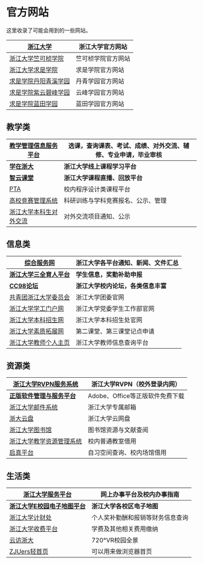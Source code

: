 # 官方网站

这里收录了可能会用到的一些网站。

| [**浙江大学**](https://www.zju.edu.cn/)                   | **浙江大学官方网站** |
| ------------------------------------------------------------ | -------------------------- |
| [浙江大学竺可桢学院](http://office.ckc.zju.edu.cn/main.htm)     | 竺可桢学院官方网站         |
| [浙江大学求是学院](http://qsxy.zju.edu.cn/main.htm)             | 求是学院官方网站           |
| [求是学院丹阳青溪学园](https://dqxy.zju.edu.cn/)                | 丹青学园官方网站           |
| [求是学院紫云碧峰学园](https://yunfeng.zju.edu.cn/on/main.htm)  | 云峰学园官方网站           |
| [求是学院蓝田学园](http://lantian.zju.edu.cn/ltoffice/main.htm) | 蓝田学园官方网站           |

## 教学类

| [教学管理信息服务平台](http://zdbk.zju.edu.cn)              | 选课，查询课表、考试、成绩、对外交流、辅修、专业申请，毕业审核 |
| ----------------------------------------------------------- | ------------------------------------------------------------ |
| [**学在浙大**](http://course.zju.edu.cn)                    | **浙江大学线上课程学习平台**                                 |
| [**智云课堂**](https://classroom.zju.edu.cn/)               | **浙江大学课程直播、回放平台**                               |
| [PTA](https://pintia.cn/home)                               | 校内程序设计类课程平台                                       |
| [高校竞赛管理系统](http://kyjs.zju.edu.cn/kyxl)             | 科研训练与学科竞赛报名、公示、管理                           |
| [浙江大学本科生对外交流](https://ugrs.zju.edu.cn/dwjlfwpt/) | 对外交流项目通知、公示                                       |

## 信息类

| [**综合服务网**](https://zhfw.zju.edu.cn/)        | **浙江大学各平台通知、新闻、文件汇总** |
| ---------------------------------------------------- | -------------------------------------------- |
| [**浙江大学三全育人平台**](http://eta.zju.edu.cn) | **学生信息，奖勤补助申报**             |
| [**CC98论坛**](https://www.cc98.org/)             | **浙江大学校内论坛，各类信息丰富**     |
| [共青团浙江大学委员会](https://zjutw.zju.edu.cn/)       | 浙江大学团委官网                             |
| [浙江大学学工门户网](http://www.xgb.zju.edu.cn/)        | 浙江大学党委学生工作部官网                   |
| [浙江大学本科招生网](https://zdzsc.zju.edu.cn/)         | 浙江大学本科招生处官网                       |
| [浙江大学素质拓展网](http://www.youth.zju.edu.cn/sztz/) | 第二课堂、第三课堂记点申请                   |
| [浙江大学教师个人主页](https://person.zju.edu.cn)       | 浙江大学教师信息查询平台                     |

## 资源类

| [浙江大学RVPN服务系统](https://rvpn.zju.edu.cn)              | 浙江大学RVPN（校外登录内网）    |
| ------------------------------------------------------------ | ------------------------------- |
| [**正版软件管理与服务平台**](http://ms-zju-edu-cn.webvpn.zju.edu.cn:8001/) | Adobe、Office等正版软件免费下载 |
| [浙江大学邮件系统](https://mail.zju.edu.cn/)                 | 浙江大学专属邮箱                |
| [浙大云盘](https://pan.zju.edu.cn)                           | 浙江大学云网盘                  |
| [浙江大学图书馆](https://libweb.zju.edu.cn/)                 | 图书馆资源与文献查阅            |
| [浙江大学教学资源管理系统](http://jxzygl.zju.edu.cn/)        | 校内普通教室借用                |
| [启真平台](https://qzonline.zju.edu.cn/hom/uni#/home)        | 自习空间查询、校内场馆借用      |

## 生活类

| [**浙江大学服务平台**](https://service.zju.edu.cn/) | **网上办事平台及校内办事指南** |
| ------------------------------------------------------------------------------------ | ------------------------------------ |
| [**浙江大学E校园电子地图平台**](https://map.zju.edu.cn/index) | **浙江大学各校区电子地图**     |
| [浙江大学计财处](http://cwcx.zju.edu.cn/WFManager/login.jsp)                            | 个人奖补勤酬和报销等财务信息查询     |
| [浙江大学收费平台](http://pay.zju.edu.cn/payment/login.jsp)                             | 学费及其他相关费用缴纳               |
| [云访浙大](https://720yun.com/t/84vksqfez2y?scene_id=48324019)                          | 720°VR校园全景                      |
| [ZJUers轻首页](https://zjuers.com/)                                                     | 可以用来做浏览器首页                 |

